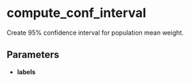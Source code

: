 # compute_conf_interval

Create 95% confidence interval for population mean weight.



## Parameters

- **labels**




